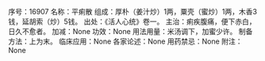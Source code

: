 序号：16907
名称：平痢散
组成：厚朴（姜汁炒）1两，粟壳（蜜炒）1两，木香3钱，延胡索（炒）5钱。
出处：《活人心统》卷一。
主治：痢疾腹痛，便下赤白，日久不愈者。
加减：None
功效：None
用法用量：米汤调下，加蜜少许。
制备方法：上为末。
临床应用：None
各家论述：None
用药禁忌：None
附注：None
